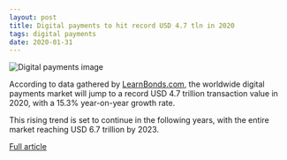 ```yaml
---
layout: post
title: Digital payments to hit record USD 4.7 tln in 2020
tags: digital payments
date: 2020-01-31
---
```


![Digital payments image](https://lh3.googleusercontent.com/proxy/EJgEbYZw1lef3wLYLFzyWdYzi4ng0-pYqogWr0mT87dNiwISETtlmtZPNur31Y6oJvvZtliHIGBfQr8imJVNuThpTOgrYXblO3hBXvh_wQvNfdJh)

According to data gathered by 
[LearnBonds.com](https://learnbonds.com/news/digital-payments-to-hit-record-4.7trn-in-2020/), 
the worldwide digital payments market will jump to a record USD 4.7 trillion 
transaction value in 2020, with a 15.3% year-on-year growth rate.

This rising trend is set to continue in the following years, with 
the entire market reaching USD 6.7 trillion by 2023.

[Full article](https://thepaypers.com/online-payments/digital-payments-to-hit-record-usd-47-tln-in-2020--1240468)
